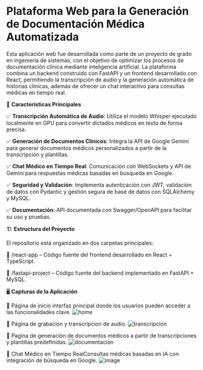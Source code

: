 # Plataforma Web para la Generación de Documentación Médica Automatizada

Esta aplicación web fue desarrollada como parte de un proyecto de grado en ingenieria de sistemas, con el objetivo de optimizar los procesos de documentación clínica mediante inteligencia artificial. La plataforma combina un backend construido con FastAPI y un frontend desarrollado con React, permitiendo la transcripción de audio y la generación automática de historias clínicas, además de ofrecer un chat interactivo para consultas médicas en tiempo real.

🚀 **Características Principales**

✅ **Transcripción Automática de Audio**: Utiliza el modelo Whisper ejecutado localmente en GPU para convertir dictados médicos en texto de forma precisa.

✅ **Generación de Documentos Clínicos**: Integra la API de Google Gemini para generar documentos médicos personalizados a partir de la transcripción y plantillas.

✅ **Chat Médico en Tiempo Real**: Comunicación con WebSockets y API de Gemini para respuestas médicas basadas en búsqueda en Google.

✅ **Seguridad y Validación**: Implementa autenticación con JWT, validación de datos con Pydantic y gestión segura de base de datos con SQLAlchemy y MySQL.

✅ **Documentación**: API documentada con Swagger/OpenAPI para facilitar su uso y pruebas.

🏗️ **Estructura del Proyecto**

El repositorio está organizado en dos carpetas principales:

📂 /react-app – Código fuente del frontend desarrollado en React + TypeScript.

📂 /fastapi-project – Código fuente del backend implementado en FastAPI + MySQL.

🖥️ **Capturas de la Aplicación**

📌 Página de inicio interfaz principal donde los usuarios pueden acceder a las funcionalidades clave.
![home](https://github.com/user-attachments/assets/f59d1f31-9e38-4b0e-b23a-c37d6b3ebc9b)

📌 Página de grabacion y transcripcion de audio.
![transcripcion](https://github.com/user-attachments/assets/c2929150-1279-453d-987e-a22b9f6edd14)

📌 Pagina de generación de documentos médicos a partir de transcripciones y plantillas predefinidas.
![documentacion](https://github.com/user-attachments/assets/63843875-fc9b-47ef-9d7f-494678f13281)

📌 Chat Médico en Tiempo RealConsultas médicas basadas en IA con integración de búsqueda en Google.
![image](https://github.com/user-attachments/assets/2527be5b-666a-45e3-a3e0-0d5e0e57b61c)

